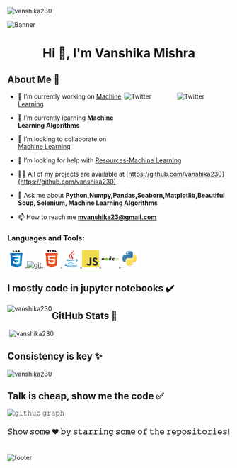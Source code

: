 <p align="left"> <img src="https://komarev.com/ghpvc/?username=vanshika230&label=Profile%20views&color=0e75b6&style=flat" alt="vanshika230" /> </p>

![Banner](https://github.com/vanshika230/vanshika230/blob/main/Banner.png)

<h1 align="center">Hi 👋, I'm Vanshika Mishra</h1>

## About Me :wave:
<a href="https://twitter.com/mvanshika23" target="_blank"><img src="https://cdn2.iconfinder.com/data/icons/social-media-2199/64/social_media_isometric_6-twitter-512.png" height="120px" width="120px" alt="Twitter" align="right"></a><a href="https://www.linkedin.com/in/vanshika-mishra2308/" target="_blank"><img src="https://cdn2.iconfinder.com/data/icons/social-media-2199/64/social_media_isometric_14-linkedin-512.png" height="120px" width="120px" alt="Twitter" align="right"></a>

- 🔭 I’m currently working on [Machine Learning](https://github.com/vanshika230/Machine-Learning)

- 🌱 I’m currently learning **Machine Learning Algorithms**

- 👯 I’m looking to collaborate on [Machine Learning](https://github.com/vanshika230/Machine-Learning)

- 🤝 I’m looking for help with [Resources-Machine Learning](https://github.com/vanshika230/Machine-Learning/blob/main/Cheatsheets/Resources.md)

- 👨‍💻 All of my projects are available at [https://github.com/vanshika230](https://github.com/vanshika230)

- 💬 Ask me about **Python,Numpy,Pandas,Seaborn,Matplotlib,Beautiful Soup, Selenium, Machine Learning Algorithms**

- 📫 How to reach me **mvanshika23@gmail.com**

<h3 align="left">Languages and Tools:</h3>

<p align="left"> <a href="https://www.w3schools.com/css/" target="_blank"> <img src="https://raw.githubusercontent.com/devicons/devicon/master/icons/css3/css3-original-wordmark.svg" alt="css3" width="40" height="40"/> </a> <a href="https://git-scm.com/" target="_blank"> <img src="https://www.vectorlogo.zone/logos/git-scm/git-scm-icon.svg" alt="git" width="40" height="40"/> </a> <a href="https://www.w3.org/html/" target="_blank"> <img src="https://raw.githubusercontent.com/devicons/devicon/master/icons/html5/html5-original-wordmark.svg" alt="html5" width="40" height="40"/> </a> <a href="https://www.java.com" target="_blank"> <img src="https://raw.githubusercontent.com/devicons/devicon/master/icons/java/java-original.svg" alt="java" width="40" height="40"/> </a> <a href="https://developer.mozilla.org/en-US/docs/Web/JavaScript" target="_blank"> <img src="https://raw.githubusercontent.com/devicons/devicon/master/icons/javascript/javascript-original.svg" alt="javascript" width="40" height="40"/> </a> <a href="https://nodejs.org" target="_blank"> <img src="https://raw.githubusercontent.com/devicons/devicon/master/icons/nodejs/nodejs-original-wordmark.svg" alt="nodejs" width="40" height="40"/> </a> <a href="https://www.python.org" target="_blank"> <img src="https://raw.githubusercontent.com/devicons/devicon/master/icons/python/python-original.svg" alt="python" width="40" height="40"/> </a> </p>


## I mostly code in jupyter notebooks ✔️ 
<p><img align="left" src="https://github-readme-stats.vercel.app/api/top-langs?username=vanshika230&show_icons=true&locale=en&layout=compact" alt="vanshika230" /></p>


## GitHub Stats 💯
<p>&nbsp;<img align="center" src="https://github-readme-stats.vercel.app/api?username=vanshika230&show_icons=true&locale=en" alt="vanshika230" /></p>


## Consistency is key ✨
<p><img align="center" src="https://github-readme-streak-stats.herokuapp.com/?user=vanshika230&" alt="vanshika230" /></p>

## Talk is cheap, show me the code ✅
![𝚐𝚒𝚝𝚑𝚞𝚋 𝚐𝚛𝚊𝚙𝚑](https://activity-graph.herokuapp.com/graph?username=vanshika230&theme=react-dark&hide_border=true&area=true)

### 𝚂𝚑𝚘𝚠 𝚜𝚘𝚖𝚎 ❤️ 𝚋𝚢 𝚜𝚝𝚊𝚛𝚛𝚒𝚗𝚐 𝚜𝚘𝚖𝚎 𝚘𝚏 𝚝𝚑𝚎 𝚛𝚎𝚙𝚘𝚜𝚒𝚝𝚘𝚛𝚒𝚎𝚜!



#

![footer](https://github.com/vanshika230/vanshika230/blob/main/footer.png)
